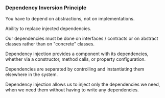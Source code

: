 ### Dependency Inversion Principle

You have to depend on abstractions, not on implementations.

Ability to replace injected dependencies.

Our dependencies must be done on interfaces / contracts or on abstract classes rather than on "concrete" classes.

Dependency injection provides a component with its dependencies, whether via a constructor, method calls, or property configuration.

Dependencies are separated by controlling and instantiating them elsewhere in the system.

Dependency injection allows us to inject only the dependencies we need, when we need them without having to write any dependencies.